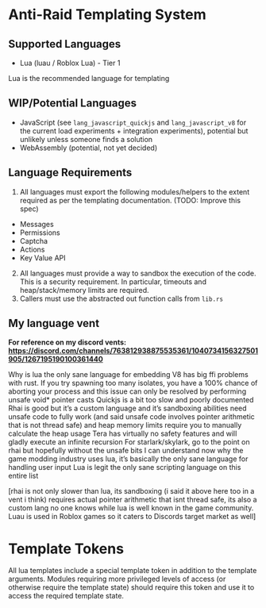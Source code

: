 # Anti-Raid Templating System

## Supported Languages

- Lua (luau / Roblox Lua) - Tier 1

Lua is the recommended language for templating

## WIP/Potential Languages

- JavaScript (see ``lang_javascript_quickjs`` and ``lang_javascript_v8`` for the current load experiments + integration experiments), potential but unlikely unless someone finds a solution
- WebAssembly (potential, not yet decided)

## Language Requirements

1. All languages must export the following modules/helpers to the extent required as per the templating documentation. (TODO: Improve this spec)

- Messages
- Permissions
- Captcha
- Actions
- Key Value API

2. All languages must provide a way to sandbox the execution of the code. This is a security requirement. In particular, timeouts and heap/stack/memory limits are required.
3. Callers must use the abstracted out function calls from ``lib.rs``

## My language vent

**For reference on my discord vents: https://discord.com/channels/763812938875535361/1040734156327501905/1267195190100361440**

Why is lua the only sane language for embedding
V8 has big ffi problems with rust. If you try spawning too many isolates, you have a 100% chance of aborting your process and this issue can only be resolved by performing unsafe void* pointer casts 
Quickjs is a bit too slow and poorly documented 
Rhai is good but it’s a custom language and it’s sandboxing abilities need unsafe code to fully work (and said unsafe code involves pointer arithmetic that is not thread safe) and heap memory limits require you to manually calculate the heap usage 
Tera has virtually no safety features and will gladly execute an infinite recursion
For starlark/skylark, go to the point on rhai but hopefully without the unsafe bits
I can understand now why the game modding industry uses lua, it’s basically the only sane language for handling user input
Lua is legit the only sane scripting language on this entire list

[rhai is not only slower than lua, its sandboxing (i said it above here too in a vent i think) requires actual pointer arithmetic that isnt thread safe, its also a custom lang no one knows while lua is well known in the game community. Luau is used in Roblox games so it caters to Discords target market as well]

# Template Tokens

All lua templates include a special template token in addition to the template arguments. Modules requiring more privileged levels of access (or otherwise require the template state) should require this token and use it to access the required template state.